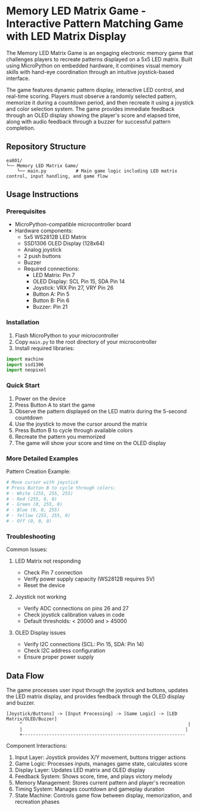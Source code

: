 # Memory LED Matrix Game - Interactive Pattern Matching Game with LED Matrix Display

The Memory LED Matrix Game is an engaging electronic memory game that challenges players to recreate patterns displayed on a 5x5 LED matrix. Built using MicroPython on embedded hardware, it combines visual memory skills with hand-eye coordination through an intuitive joystick-based interface.

The game features dynamic pattern display, interactive LED control, and real-time scoring. Players must observe a randomly selected pattern, memorize it during a countdown period, and then recreate it using a joystick and color selection system. The game provides immediate feedback through an OLED display showing the player's score and elapsed time, along with audio feedback through a buzzer for successful pattern completion.

## Repository Structure
```
ea801/
└── Memory LED Matrix Game/
    └── main.py           # Main game logic including LED matrix control, input handling, and game flow
```

## Usage Instructions
### Prerequisites
- MicroPython-compatible microcontroller board
- Hardware components:
  * 5x5 WS2812B LED Matrix
  * SSD1306 OLED Display (128x64)
  * Analog joystick
  * 2 push buttons
  * Buzzer
  * Required connections:
    - LED Matrix: Pin 7
    - OLED Display: SCL Pin 15, SDA Pin 14
    - Joystick: VRX Pin 27, VRY Pin 26
    - Button A: Pin 5
    - Button B: Pin 6
    - Buzzer: Pin 21

### Installation
1. Flash MicroPython to your microcontroller
2. Copy `main.py` to the root directory of your microcontroller
3. Install required libraries:
```python
import machine
import ssd1306
import neopixel
```

### Quick Start
1. Power on the device
2. Press Button A to start the game
3. Observe the pattern displayed on the LED matrix during the 5-second countdown
4. Use the joystick to move the cursor around the matrix
5. Press Button B to cycle through available colors
6. Recreate the pattern you memorized
7. The game will show your score and time on the OLED display

### More Detailed Examples
Pattern Creation Example:
```python
# Move cursor with joystick
# Press Button B to cycle through colors:
# - White (255, 255, 255)
# - Red (255, 0, 0)
# - Green (0, 255, 0)
# - Blue (0, 0, 255)
# - Yellow (255, 255, 0)
# - Off (0, 0, 0)
```

### Troubleshooting
Common Issues:
1. LED Matrix not responding
   - Check Pin 7 connection
   - Verify power supply capacity (WS2812B requires 5V)
   - Reset the device

2. Joystick not working
   - Verify ADC connections on pins 26 and 27
   - Check joystick calibration values in code
   - Default thresholds: < 20000 and > 45000

3. OLED Display issues
   - Verify I2C connections (SCL: Pin 15, SDA: Pin 14)
   - Check I2C address configuration
   - Ensure proper power supply

## Data Flow
The game processes user input through the joystick and buttons, updates the LED matrix display, and provides feedback through the OLED display and buzzer.

```ascii
[Joystick/Buttons] -> [Input Processing] -> [Game Logic] -> [LED Matrix/OLED/Buzzer]
     ^                                                              |
     |                                                             |
     +-------------------------------------------------------------
```

Component Interactions:
1. Input Layer: Joystick provides X/Y movement, buttons trigger actions
2. Game Logic: Processes inputs, manages game state, calculates score
3. Display Layer: Updates LED matrix and OLED display
4. Feedback System: Shows score, time, and plays victory melody
5. Memory Management: Stores current pattern and player's recreation
6. Timing System: Manages countdown and gameplay duration
7. State Machine: Controls game flow between display, memorization, and recreation phases